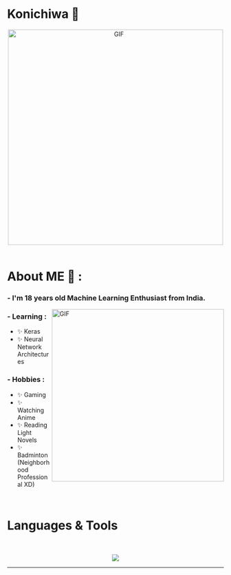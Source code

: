 # Konichiwa 👋

<div align="center">
<img hight="200" width="500" alt="GIF" align="center" src="https://github.com/Xx-Ashutosh-xX/Xx-Ashutosh-xX/blob/master/assets/208593.gif">
</div>

</br>

# About ME 💬 :

### - I'm 18 years  old Machine Learning Enthusiast from India.

<img hight="200" width="400" alt="GIF" align="right" src="https://github.com/Xx-Ashutosh-xX/Xx-Ashutosh-xX/blob/master/assets/1936.gif">

### - Learning :
- ✨ Keras 
- ✨ Neural Network Architectures

### - Hobbies : 
- ✨ Gaming
- ✨ Watching Anime
- ✨ Reading Light Novels
- ✨ Badminton (Neighborhood Professional XD)

</br>



# Languages & Tools
<!--
**Xx-Ashutosh-xX/Xx-Ashutosh-xX** is a ✨ _special_ ✨ repository because its `README.md` (this file) appears on your GitHub profile.

Here are some ideas to get you started:

- 🔭 I’m currently working on ...
- 🌱 I’m currently learning ...
- 👯 I’m looking to collaborate on ...
- 🤔 I’m looking for help with ...
- 💬 Ask me about ...
- 📫 How to reach me: ...
- 😄 Pronouns: ...
- ⚡ Fun fact: ...
-->



<br />


<p align="center" >
  <a href="https://github.com/anuraghazra/github-readme-stats"> 
<img  src="https://github-readme-stats.vercel.app/api?username=Xx-Ashutosh-xX&&show_icons=true&theme=radical"/>
  </a>
  </p>

*************

<br />
